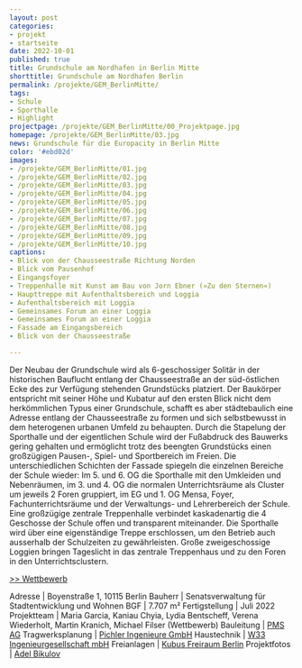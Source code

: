 ```yaml
---
layout: post
categories:
- projekt
- startseite
date: 2022-10-01
published: true
title: Grundschule am Nordhafen in Berlin Mitte
shorttitle: Grundschule am Nordhafen Berlin
permalink: /projekte/GEM_BerlinMitte/
tags: 
- Schule
- Sporthalle
- Highlight
projectpage: /projekte/GEM_BerlinMitte/00_Projektpage.jpg
homepage: /projekte/GEM_BerlinMitte/03.jpg
news: Grundschule für die Europacity in Berlin Mitte
color: '#ebd02d'
images:
- /projekte/GEM_BerlinMitte/01.jpg
- /projekte/GEM_BerlinMitte/02.jpg
- /projekte/GEM_BerlinMitte/03.jpg
- /projekte/GEM_BerlinMitte/04.jpg
- /projekte/GEM_BerlinMitte/05.jpg
- /projekte/GEM_BerlinMitte/06.jpg
- /projekte/GEM_BerlinMitte/07.jpg
- /projekte/GEM_BerlinMitte/08.jpg
- /projekte/GEM_BerlinMitte/09.jpg
- /projekte/GEM_BerlinMitte/10.jpg
captions:
- Blick von der Chausseestraße Richtung Norden
- Blick vom Pausenhof
- Eingangsfoyer
- Treppenhalle mit Kunst am Bau von Jorn Ebner (»Zu den Sternen«)
- Haupttreppe mit Aufenthaltsbereich und Loggia
- Aufenthaltsbereich mit Loggia
- Gemeinsames Forum an einer Loggia 
- Gemeinsames Forum an einer Loggia
- Fassade am Eingangsbereich 
- Blick von der Chausseestraße

---
```


Der Neubau der Grundschule wird als 6-geschossiger Solitär in der historischen Bauflucht entlang der Chausseestraße an der süd-östlichen Ecke des zur Verfügung stehenden Grundstücks platziert. Der Baukörper entspricht mit seiner Höhe und Kubatur auf den ersten Blick nicht dem herkömmlichen Typus einer Grundschule, schafft es aber städtebaulich eine Adresse entlang der Chausseestraße zu formen und sich selbstbewusst in dem heterogenen urbanen Umfeld zu behaupten.
Durch die Stapelung der Sporthalle und der eigentlichen Schule wird der Fußabdruck des Bauwerks gering gehalten und ermöglicht trotz des beengten Grundstücks einen großzügigen Pausen-, Spiel- und Sportbereich im Freien. 
Die unterschiedlichen Schichten der Fassade spiegeln die einzelnen Bereiche der Schule wieder: Im 5. und 6. OG die Sporthalle mit den Umkleiden und Nebenräumen, im 3. und 4. OG die normalen Unterrichtsräume als Cluster um jeweils 2 Foren gruppiert, im EG und 1. OG Mensa, Foyer, Fachunterrichtsräume und der Verwaltungs- und Lehrerbereich der Schule. 
Eine großzügige zentrale Treppenhalle verbindet kaskadenartig die 4 Geschosse der Schule offen und transparent miteinander. Die Sporthalle wird über eine eigenständige Treppe erschlossen, um den Betrieb auch ausserhalb der Schulzeiten zu gewährleisten. 
Große zweigeschossige Loggien bringen Tageslicht in das zentrale Treppenhaus und zu den Foren in den Unterrichtsclustern. 

[\>> Wettbewerb](../projekte/WBW_EUR_BerlinMitte/)


Adresse					|		Boyenstraße 1, 10115 Berlin
Bauherr					|		Senatsverwaltung für Stadtentwicklung und Wohnen
BGF						|		7.707 m²
Fertigstellung			|		Juli 2022
Projektteam				|		Maria Garcia, Kaniau Chyia, Lydia Bentscheff, Verena Wiederholt, Martin Kranich, Michael Filser (Wettbewerb)
Bauleitung 				| 		[PMS AG](https://www.pms-ag.de)
Tragwerksplanung		|		[Pichler Ingenieure GmbH](http://www.pichleringenieure.com)
Haustechnik				|		[W33 Ingenieurgesellschaft mbH](https://www.w33-berlin.de)
Freianlagen				|		[Kubus Freiraum Berlin](https://www.kubus-freiraum.de/)
Projektfotos			|		[Adel Bikulov](https://www.fzwanzig.com)


